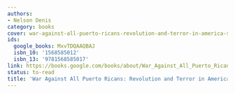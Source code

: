 ```yaml
---
authors:
- Nelson Denis
category: books
cover: war-against-all-puerto-ricans-revolution-and-terror-in-america-s-colony-nelson-denis.jpg
ids:
  google_books: MxvTDQAAQBAJ
  isbn_10: '1568585012'
  isbn_13: '9781568585017'
link: https://books.google.com/books/about/War_Against_All_Puerto_Ricans.html?hl=&id=MxvTDQAAQBAJ
status: to-read
title: 'War Against All Puerto Ricans: Revolution and Terror in AmericaÕs Colony'
---
```

